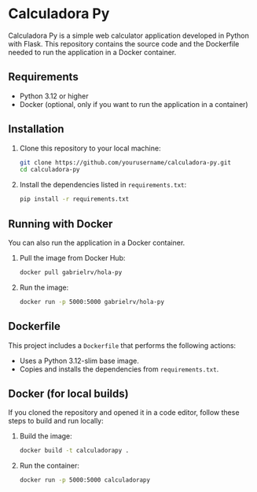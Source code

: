 # Calculadora Py

Calculadora Py is a simple web calculator application developed in Python with Flask. This repository contains the source code and the Dockerfile needed to run the application in a Docker container.

## Requirements

- Python 3.12 or higher
- Docker (optional, only if you want to run the application in a container)

## Installation

1. Clone this repository to your local machine:

    ```bash
    git clone https://github.com/yourusername/calculadora-py.git
    cd calculadora-py
    ```

2. Install the dependencies listed in `requirements.txt`:

    ```bash
    pip install -r requirements.txt
    ```

## Running with Docker

You can also run the application in a Docker container.

1. Pull the image from Docker Hub:

    ```bash
    docker pull gabrielrv/hola-py
    ```

2. Run the image:

    ```bash
    docker run -p 5000:5000 gabrielrv/hola-py
    ```

## Dockerfile

This project includes a `Dockerfile` that performs the following actions:

- Uses a Python 3.12-slim base image.
- Copies and installs the dependencies from `requirements.txt`.

## Docker (for local builds)

If you cloned the repository and opened it in a code editor, follow these steps to build and run locally:

1. Build the image:

    ```bash
    docker build -t calculadorapy .
    ```

2. Run the container:

    ```bash
    docker run -p 5000:5000 calculadorapy
    ```




